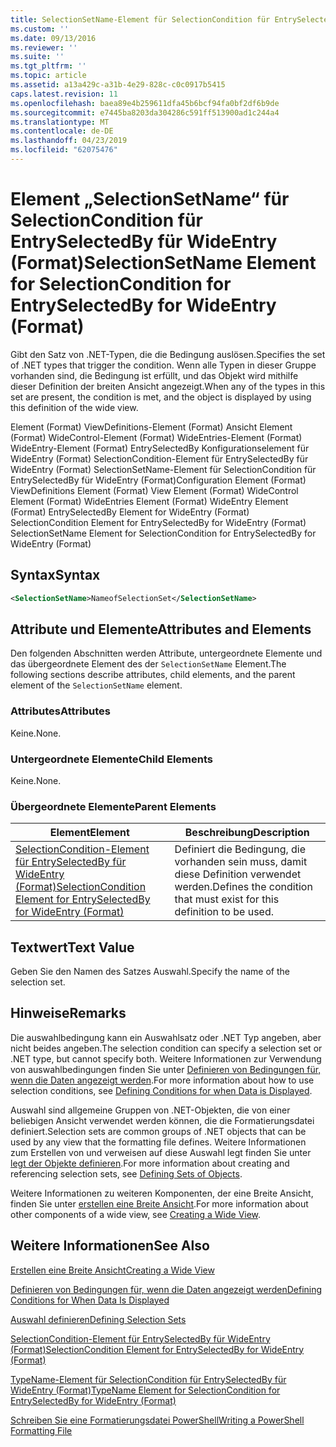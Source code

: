 ```yaml
---
title: SelectionSetName-Element für SelectionCondition für EntrySelectedBy für WideEntry (Format) | Microsoft-Dokumentation
ms.custom: ''
ms.date: 09/13/2016
ms.reviewer: ''
ms.suite: ''
ms.tgt_pltfrm: ''
ms.topic: article
ms.assetid: a13a429c-a31b-4e29-828c-c0c0917b5415
caps.latest.revision: 11
ms.openlocfilehash: baea89e4b259611dfa45b6bcf94fa0bf2df6b9de
ms.sourcegitcommit: e7445ba8203da304286c591ff513900ad1c244a4
ms.translationtype: MT
ms.contentlocale: de-DE
ms.lasthandoff: 04/23/2019
ms.locfileid: "62075476"
---
```

# <a name="selectionsetname-element-for-selectioncondition-for-entryselectedby-for-wideentry-format"></a><span data-ttu-id="04195-102">Element „SelectionSetName“ für SelectionCondition für EntrySelectedBy für WideEntry (Format)</span><span class="sxs-lookup"><span data-stu-id="04195-102">SelectionSetName Element for SelectionCondition for EntrySelectedBy for WideEntry (Format)</span></span>

<span data-ttu-id="04195-103">Gibt den Satz von .NET-Typen, die die Bedingung auslösen.</span><span class="sxs-lookup"><span data-stu-id="04195-103">Specifies the set of .NET types that trigger the condition.</span></span> <span data-ttu-id="04195-104">Wenn alle Typen in dieser Gruppe vorhanden sind, die Bedingung ist erfüllt, und das Objekt wird mithilfe dieser Definition der breiten Ansicht angezeigt.</span><span class="sxs-lookup"><span data-stu-id="04195-104">When any of the types in this set are present, the condition is met, and the object is displayed by using this definition of the wide view.</span></span>

<span data-ttu-id="04195-105">Element (Format) ViewDefinitions-Element (Format) Ansicht Element (Format) WideControl-Element (Format) WideEntries-Element (Format) WideEntry-Element (Format) EntrySelectedBy Konfigurationselement für WideEntry (Format) SelectionCondition-Element für EntrySelectedBy für WideEntry (Format) SelectionSetName-Element für SelectionCondition für EntrySelectedBy für WideEntry (Format)</span><span class="sxs-lookup"><span data-stu-id="04195-105">Configuration Element (Format) ViewDefinitions Element (Format) View Element (Format) WideControl Element (Format) WideEntries Element (Format) WideEntry Element (Format) EntrySelectedBy Element for WideEntry (Format) SelectionCondition Element for EntrySelectedBy for WideEntry (Format) SelectionSetName Element for SelectionCondition for EntrySelectedBy for WideEntry (Format)</span></span>

## <a name="syntax"></a><span data-ttu-id="04195-106">Syntax</span><span class="sxs-lookup"><span data-stu-id="04195-106">Syntax</span></span>

```xml
<SelectionSetName>NameofSelectionSet</SelectionSetName>
```

## <a name="attributes-and-elements"></a><span data-ttu-id="04195-107">Attribute und Elemente</span><span class="sxs-lookup"><span data-stu-id="04195-107">Attributes and Elements</span></span>

<span data-ttu-id="04195-108">Den folgenden Abschnitten werden Attribute, untergeordnete Elemente und das übergeordnete Element des der `SelectionSetName` Element.</span><span class="sxs-lookup"><span data-stu-id="04195-108">The following sections describe attributes, child elements, and the parent element of the `SelectionSetName` element.</span></span>

### <a name="attributes"></a><span data-ttu-id="04195-109">Attributes</span><span class="sxs-lookup"><span data-stu-id="04195-109">Attributes</span></span>

<span data-ttu-id="04195-110">Keine.</span><span class="sxs-lookup"><span data-stu-id="04195-110">None.</span></span>

### <a name="child-elements"></a><span data-ttu-id="04195-111">Untergeordnete Elemente</span><span class="sxs-lookup"><span data-stu-id="04195-111">Child Elements</span></span>

<span data-ttu-id="04195-112">Keine.</span><span class="sxs-lookup"><span data-stu-id="04195-112">None.</span></span>

### <a name="parent-elements"></a><span data-ttu-id="04195-113">Übergeordnete Elemente</span><span class="sxs-lookup"><span data-stu-id="04195-113">Parent Elements</span></span>

|<span data-ttu-id="04195-114">Element</span><span class="sxs-lookup"><span data-stu-id="04195-114">Element</span></span>|<span data-ttu-id="04195-115">Beschreibung</span><span class="sxs-lookup"><span data-stu-id="04195-115">Description</span></span>|
|-------------|-----------------|
|[<span data-ttu-id="04195-116">SelectionCondition-Element für EntrySelectedBy für WideEntry (Format)</span><span class="sxs-lookup"><span data-stu-id="04195-116">SelectionCondition Element for EntrySelectedBy for WideEntry (Format)</span></span>](./selectioncondition-element-for-entryselectedby-for-widecontrol-format.md)|<span data-ttu-id="04195-117">Definiert die Bedingung, die vorhanden sein muss, damit diese Definition verwendet werden.</span><span class="sxs-lookup"><span data-stu-id="04195-117">Defines the condition that must exist for this definition to be used.</span></span>|

## <a name="text-value"></a><span data-ttu-id="04195-118">Textwert</span><span class="sxs-lookup"><span data-stu-id="04195-118">Text Value</span></span>

<span data-ttu-id="04195-119">Geben Sie den Namen des Satzes Auswahl.</span><span class="sxs-lookup"><span data-stu-id="04195-119">Specify the name of the selection set.</span></span>

## <a name="remarks"></a><span data-ttu-id="04195-120">Hinweise</span><span class="sxs-lookup"><span data-stu-id="04195-120">Remarks</span></span>

<span data-ttu-id="04195-121">Die auswahlbedingung kann ein Auswahlsatz oder .NET Typ angeben, aber nicht beides angeben.</span><span class="sxs-lookup"><span data-stu-id="04195-121">The selection condition can specify a selection set or .NET type, but cannot specify both.</span></span> <span data-ttu-id="04195-122">Weitere Informationen zur Verwendung von auswahlbedingungen finden Sie unter [Definieren von Bedingungen für, wenn die Daten angezeigt werden](./defining-conditions-for-displaying-data.md).</span><span class="sxs-lookup"><span data-stu-id="04195-122">For more information about how to use selection conditions, see [Defining Conditions for when Data is Displayed](./defining-conditions-for-displaying-data.md).</span></span>

<span data-ttu-id="04195-123">Auswahl sind allgemeine Gruppen von .NET-Objekten, die von einer beliebigen Ansicht verwendet werden können, die die Formatierungsdatei definiert.</span><span class="sxs-lookup"><span data-stu-id="04195-123">Selection sets are common groups of .NET objects that can be used by any view that the formatting file defines.</span></span> <span data-ttu-id="04195-124">Weitere Informationen zum Erstellen von und verweisen auf diese Auswahl legt finden Sie unter [legt der Objekte definieren](./defining-selection-sets.md).</span><span class="sxs-lookup"><span data-stu-id="04195-124">For more information about creating and referencing selection sets, see [Defining Sets of Objects](./defining-selection-sets.md).</span></span>

<span data-ttu-id="04195-125">Weitere Informationen zu weiteren Komponenten, der eine Breite Ansicht, finden Sie unter [erstellen eine Breite Ansicht](./creating-a-wide-view.md).</span><span class="sxs-lookup"><span data-stu-id="04195-125">For more information about other components of a wide view, see [Creating a Wide View](./creating-a-wide-view.md).</span></span>

## <a name="see-also"></a><span data-ttu-id="04195-126">Weitere Informationen</span><span class="sxs-lookup"><span data-stu-id="04195-126">See Also</span></span>

[<span data-ttu-id="04195-127">Erstellen eine Breite Ansicht</span><span class="sxs-lookup"><span data-stu-id="04195-127">Creating a Wide View</span></span>](./creating-a-wide-view.md)

[<span data-ttu-id="04195-128">Definieren von Bedingungen für, wenn die Daten angezeigt werden</span><span class="sxs-lookup"><span data-stu-id="04195-128">Defining Conditions for When Data Is Displayed</span></span>](./defining-conditions-for-displaying-data.md)

[<span data-ttu-id="04195-129">Auswahl definieren</span><span class="sxs-lookup"><span data-stu-id="04195-129">Defining Selection Sets</span></span>](./defining-selection-sets.md)

[<span data-ttu-id="04195-130">SelectionCondition-Element für EntrySelectedBy für WideEntry (Format)</span><span class="sxs-lookup"><span data-stu-id="04195-130">SelectionCondition Element for EntrySelectedBy for WideEntry (Format)</span></span>](./selectioncondition-element-for-entryselectedby-for-widecontrol-format.md)

[<span data-ttu-id="04195-131">TypeName-Element für SelectionCondition für EntrySelectedBy für WideEntry (Format)</span><span class="sxs-lookup"><span data-stu-id="04195-131">TypeName Element for SelectionCondition for EntrySelectedBy for WideEntry (Format)</span></span>](./typename-element-for-selectioncondition-for-entryselectedby-for-widecontrol-format.md)

[<span data-ttu-id="04195-132">Schreiben Sie eine Formatierungsdatei PowerShell</span><span class="sxs-lookup"><span data-stu-id="04195-132">Writing a PowerShell Formatting File</span></span>](./writing-a-powershell-formatting-file.md)
